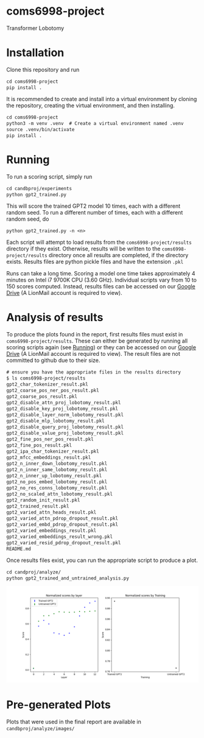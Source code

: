 # coms6998-project
Transformer Lobotomy

# Installation
Clone this repository and run

```
cd coms6998-project
pip install .
```

It is recommended to create and install into a virtual environment by cloning the repository, creating the virtual environment, 
and then installing.
```
cd coms6998-project
python3 -m venv .venv  # Create a virtual environment named .venv
source .venv/bin/activate
pip install .
```

# Running

To run a scoring script, simply run
```
cd candbproj/experiments
python gpt2_trained.py
```
This will score the trained GPT2 model 10 times, each with a different random seed. 
To run a different number of times, each with a different random seed, do
```
python gpt2_trained.py -n <n>
```

Each script will attempt to load results from the `coms6998-project/results` directory if they exist. Otherwise, results
will be written to the `coms6998-project/results` directory once all results are completed, if the directory exists.
Results files are python pickle files and have the extension `.pkl`

Runs can take a long time. Scoring a model one time takes approximately 4 minutes on Intel i7 9700K CPU (3.60 GHz). 
Individual scripts vary from 10 to 150 scores computed. Instead, results files can be accessed on our 
[Google Drive](https://drive.google.com/drive/folders/1BYwleiFMlfdR5dkIc6uAjbHeZSvjvioM?usp=sharing) (A LionMail 
account is required to view).

# Analysis of results

To produce the plots found in the report, first results files must exist in `coms6998-project/results`. These can either
be generated by running all scoring scripts again (see [Running](#Running)) or they can be accessed on our 
[Google Drive](https://drive.google.com/drive/folders/1BYwleiFMlfdR5dkIc6uAjbHeZSvjvioM?usp=sharing) (A LionMail 
account is required to view). The result files are not committed to github due to their size.

```
# ensure you have the appropriate files in the results directory
$ ls coms6998-project/results
gpt2_char_tokenizer_result.pkl
gpt2_coarse_pos_ner_pos_result.pkl
gpt2_coarse_pos_result.pkl
gpt2_disable_attn_proj_lobotomy_result.pkl
gpt2_disable_key_proj_lobotomy_result.pkl
gpt2_disable_layer_norm_lobotomy_result.pkl
gpt2_disable_mlp_lobotomy_result.pkl
gpt2_disable_query_proj_lobotomy_result.pkl
gpt2_disable_value_proj_lobotomy_result.pkl
gpt2_fine_pos_ner_pos_result.pkl
gpt2_fine_pos_result.pkl
gpt2_ipa_char_tokenizer_result.pkl
gpt2_mfcc_embeddings_result.pkl
gpt2_n_inner_down_lobotomy_result.pkl
gpt2_n_inner_same_lobotomy_result.pkl
gpt2_n_inner_up_lobotomy_result.pkl
gpt2_no_pos_embed_lobotomy_result.pkl
gpt2_no_res_conns_lobotomy_result.pkl
gpt2_no_scaled_attn_lobotomy_result.pkl
gpt2_random_init_result.pkl
gpt2_trained_result.pkl
gpt2_varied_attn_heads_result.pkl
gpt2_varied_attn_pdrop_dropout_result.pkl
gpt2_varied_embd_pdrop_dropout_result.pkl
gpt2_varied_embeddings_result.pkl
gpt2_varied_embeddings_result_wrong.pkl
gpt2_varied_resid_pdrop_dropout_result.pkl
README.md
```

Once results files exist, you can run the appropriate script to produce a plot.

```
cd candproj/analyze/
python gpt2_trained_and_untrained_analysis.py
```

![Image](candbproj/analyze/images/gpt2_trained_and_untrained_analysis.png)

# Pre-generated Plots

Plots that were used in the final report are available in `candbproj/analyze/images/`
